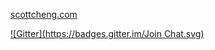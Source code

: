 [scottcheng.com](http://scottcheng.com)

[![Gitter](https://badges.gitter.im/Join Chat.svg)](https://gitter.im/scottcheng/scottcheng.com?utm_source=badge&utm_medium=badge&utm_campaign=pr-badge&utm_content=badge)